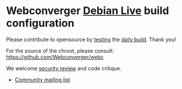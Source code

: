 # Webconverger [Debian Live](http://live.debian.net) build configuration

Please contribute to opensource by [testing](http://build.webconverger.org/) the [daily build](http://build.webconverger.org/latest.iso). Thank you!

For the source of the chroot, please consult: <https://github.com/Webconverger/webc>

We welcome [security review](http://webconverger.org/security/) and code critique.

* [Community mailing list](https://groups.google.com/forum/#!forum/webc-users)

